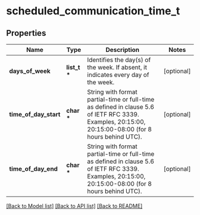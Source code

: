 # scheduled_communication_time_t

## Properties
Name | Type | Description | Notes
------------ | ------------- | ------------- | -------------
**days_of_week** | **list_t \*** | Identifies the day(s) of the week. If absent, it indicates every day of the week.  | [optional] 
**time_of_day_start** | **char \*** | String with format partial-time or full-time as defined in clause 5.6 of IETF RFC 3339. Examples, 20:15:00, 20:15:00-08:00 (for 8 hours behind UTC).   | [optional] 
**time_of_day_end** | **char \*** | String with format partial-time or full-time as defined in clause 5.6 of IETF RFC 3339. Examples, 20:15:00, 20:15:00-08:00 (for 8 hours behind UTC).   | [optional] 

[[Back to Model list]](../README.md#documentation-for-models) [[Back to API list]](../README.md#documentation-for-api-endpoints) [[Back to README]](../README.md)


